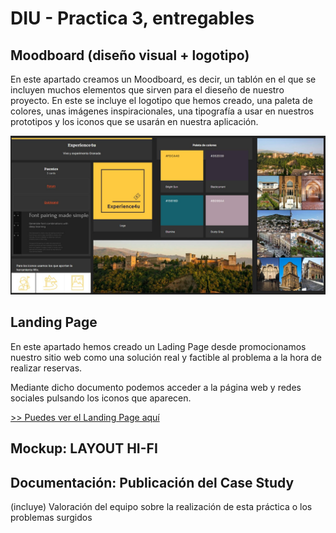 # DIU - Practica 3, entregables

## Moodboard (diseño visual + logotipo)   

En este apartado creamos un Moodboard, es decir, un tablón en el que se incluyen muchos elementos que sirven para el dieseño de nuestro proyecto. En este se incluye el logotipo que hemos creado, una paleta de colores, unas imágenes inspiracionales, una tipografía a usar en nuestros prototipos y los iconos que se usarán en nuestra aplicación.

![Moodboard](img/Moodboard.jpg)


## Landing Page

En este apartado hemos creado un Lading Page desde promocionamos nuestro sitio web como una solución real y factible al problema a la hora de realizar reservas.

Mediante dicho documento podemos acceder a la página web y redes sociales pulsando los iconos que aparecen.

[>> Puedes ver el Landing Page aquí](Landing_page.pdf)


## Mockup: LAYOUT HI-FI




## Documentación: Publicación del Case Study


(incluye) Valoración del equipo sobre la realización de esta práctica o los problemas surgidos
 
